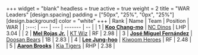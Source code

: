 +++
widget = "blank"
headless = true
active = true
weight = 2
title = "WAR Leaders"
[design.spacing]
padding = ["50px", "25%", "0px", "25%"]
[design.background]
color = "white"
+++
| Rank | Name | Team | Position | WAR |
| :---: | --- | --- | ------- | -- |
| 1 | [**Koo Chang-mo**](/players/7698) | [NC Dinos](/teams/NCDinos) | LHP | 3.04 |
| 2 | [**Mel Rojas Jr.**](/players/11380) | [KT Wiz](/teams/KTWiz) | RF | 2.98 |
| 3 | [**José Miguel Fernández**](/players/12514) | [Doosan Bears](/teams/DoosanBears) | 1B | 2.83 |
| 4 | [**Lee Jung-hoo**](/players/10673) | [Kiwoom Heroes](/teams/KiwoomHeroes) | RF | 2.48 |
| 5 | [**Aaron Brooks**](/players/13760) | [Kia Tigers](/teams/KiaTigers) | RHP | 2.38 |
